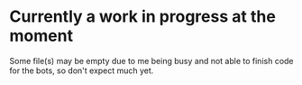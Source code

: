 # Currently a work in progress at the moment
Some file(s) may be empty due to me being busy and not able to finish code for the bots, so don't expect much yet.
